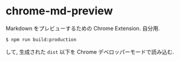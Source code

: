 # chrome-md-preview

Markdown をプレビューするための Chrome Extension. 自分用.

```sh
$ npm run build:production
```

して, 生成された `dist` 以下を Chrome デベロッパーモードで読み込む.
